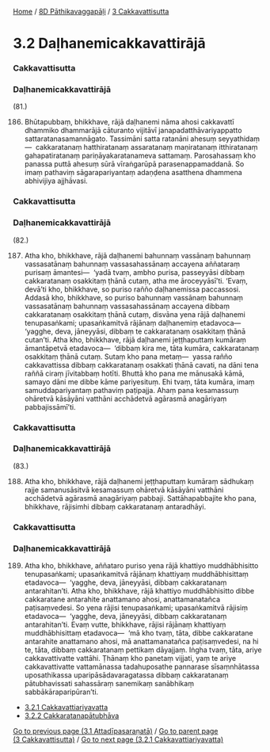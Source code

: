 
[Home](/) / [8D Pāthikavaggapāḷi](../../8D.md) / [3 Cakkavattisutta](../3.md)

# 3.2 Daḷhanemicakkavattirājā

### Cakkavattisutta

### Daḷhanemicakkavattirājā

(81.)

186. Bhūtapubbaṃ, bhikkhave, rājā daḷhanemi nāma ahosi cakkavattī dhammiko dhammarājā cāturanto vijitāvī janapadatthāvariyappatto sattaratanasamannāgato. Tassimāni satta ratanāni ahesuṃ seyyathidaṃ—  cakkaratanaṃ hatthiratanaṃ assaratanaṃ maṇiratanaṃ itthiratanaṃ gahapatiratanaṃ pariṇāyakaratanameva sattamaṃ. Parosahassaṃ kho panassa puttā ahesuṃ sūrā vīraṅgarūpā parasenappamaddanā. So imaṃ pathaviṃ sāgarapariyantaṃ adaṇḍena asatthena dhammena abhivijiya ajjhāvasi.

### Cakkavattisutta

### Daḷhanemicakkavattirājā

(82.)

187. Atha kho, bhikkhave, rājā daḷhanemi bahunnaṃ vassānaṃ bahunnaṃ vassasatānaṃ bahunnaṃ vassasahassānaṃ accayena aññataraṃ purisaṃ āmantesi—  ‘yadā tvaṃ, ambho purisa, passeyyāsi dibbaṃ cakkaratanaṃ osakkitaṃ ṭhānā cutaṃ, atha me āroceyyāsī’ti. ‘Evaṃ, devā’ti kho, bhikkhave, so puriso rañño daḷhanemissa paccassosi. Addasā kho, bhikkhave, so puriso bahunnaṃ vassānaṃ bahunnaṃ vassasatānaṃ bahunnaṃ vassasahassānaṃ accayena dibbaṃ cakkaratanaṃ osakkitaṃ ṭhānā cutaṃ, disvāna yena rājā daḷhanemi tenupasaṅkami; upasaṅkamitvā rājānaṃ daḷhanemiṃ etadavoca—  ‘yagghe, deva, jāneyyāsi, dibbaṃ te cakkaratanaṃ osakkitaṃ ṭhānā cutan’ti. Atha kho, bhikkhave, rājā daḷhanemi jeṭṭhaputtaṃ kumāraṃ āmantāpetvā etadavoca—  ‘dibbaṃ kira me, tāta kumāra, cakkaratanaṃ osakkitaṃ ṭhānā cutaṃ. Sutaṃ kho pana metaṃ—  yassa rañño cakkavattissa dibbaṃ cakkaratanaṃ osakkati ṭhānā cavati, na dāni tena raññā ciraṃ jīvitabbaṃ hotīti. Bhuttā kho pana me mānusakā kāmā, samayo dāni me dibbe kāme pariyesituṃ. Ehi tvaṃ, tāta kumāra, imaṃ samuddapariyantaṃ pathaviṃ paṭipajja. Ahaṃ pana kesamassuṃ ohāretvā kāsāyāni vatthāni acchādetvā agārasmā anagāriyaṃ pabbajissāmī’ti.

### Cakkavattisutta

### Daḷhanemicakkavattirājā

(83.)

188. Atha kho, bhikkhave, rājā daḷhanemi jeṭṭhaputtaṃ kumāraṃ sādhukaṃ rajje samanusāsitvā kesamassuṃ ohāretvā kāsāyāni vatthāni acchādetvā agārasmā anagāriyaṃ pabbaji. Sattāhapabbajite kho pana, bhikkhave, rājisimhi dibbaṃ cakkaratanaṃ antaradhāyi.

### Cakkavattisutta

### Daḷhanemicakkavattirājā

189. Atha kho, bhikkhave, aññataro puriso yena rājā khattiyo muddhābhisitto tenupasaṅkami; upasaṅkamitvā rājānaṃ khattiyaṃ muddhābhisittaṃ etadavoca—  ‘yagghe, deva, jāneyyāsi, dibbaṃ cakkaratanaṃ antarahitan’ti. Atha kho, bhikkhave, rājā khattiyo muddhābhisitto dibbe cakkaratane antarahite anattamano ahosi, anattamanatañca paṭisaṃvedesi. So yena rājisi tenupasaṅkami; upasaṅkamitvā rājisiṃ etadavoca—  ‘yagghe, deva, jāneyyāsi, dibbaṃ cakkaratanaṃ antarahitan’ti. Evaṃ vutte, bhikkhave, rājisi rājānaṃ khattiyaṃ muddhābhisittaṃ etadavoca—  ‘mā kho tvaṃ, tāta, dibbe cakkaratane antarahite anattamano ahosi, mā anattamanatañca paṭisaṃvedesi, na hi te, tāta, dibbaṃ cakkaratanaṃ pettikaṃ dāyajjaṃ. Iṅgha tvaṃ, tāta, ariye cakkavattivatte vattāhi. Ṭhānaṃ kho panetaṃ vijjati, yaṃ te ariye cakkavattivatte vattamānassa tadahuposathe pannarase sīsaṃnhātassa uposathikassa uparipāsādavaragatassa dibbaṃ cakkaratanaṃ pātubhavissati sahassāraṃ sanemikaṃ sanābhikaṃ sabbākāraparipūran’ti.

* [3.2.1 Cakkavattiariyavatta](3.2/3.2.1.md)
* [3.2.2 Cakkaratanapātubhāva](3.2/3.2.2.md)

[Go to previous page (3.1 Attadīpasaraṇatā)](3.1.md) / [Go to parent page (3 Cakkavattisutta)](../3.md) / [Go to next page (3.2.1 Cakkavattiariyavatta)](3.2/3.2.1.md)


